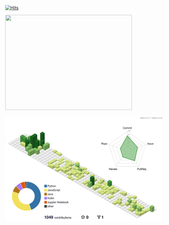   
[![Hits](https://hits.seeyoufarm.com/api/count/incr/badge.svg?url=https%3A%2F%2Fgithub.com%2Fgayeob7877&count_bg=%23E9B4DF&title_bg=%23555555&icon=github.svg&icon_color=%23FFFFFF&title=hits&edge_flat=false)](https://hits.seeyoufarm.com)

<a href="https://github.com/devxb/gitanimals">
<img
  src="https://render.gitanimals.org/farms/gayeon7877"
  width="400"
  height="300"
/>
</a>

![](./profile-3d-contrib/profile-green-animate.svg)
